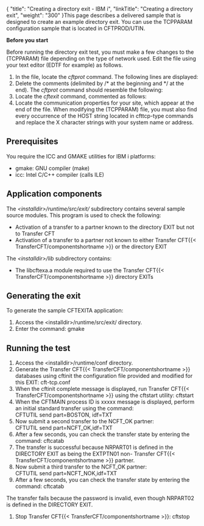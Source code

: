 {
    "title": "Creating  a directory exit - IBM i",
    "linkTitle": "Creating a directory exit",
    "weight": "300"
}This page describes a delivered sample that is designed to create an example directory exit. You can use the TCPPARAM configuration sample that is located in CFTPROD/UTIN.

****Before you start****

Before running the directory exit test, you must make a few changes to the (TCPPARAM) file depending on the type of network used. Edit the file using
your text editor (EDTF for example) as follows.

1. In the file, locate
    the *cftprot* command. The following lines are displayed:
1. Delete the comments (delimited
    by /\* at the beginning and \*/ at the end). The *cftprot* command should resemble the following:
1. Locate the *cftexit* command,
    commented as follows:
1. Locate the communication properties
    for your site, which appear at the end of the file. When
    modifying the (TCPPARAM) file, you must also find every occurrence
    of the HOST string located in cfttcp-type commands and replace the X character
    strings with your system name or address.

## Prerequisites

You require the ICC and GMAKE utilities for IBM i platforms:

- gmake: GNU compiler (make)
- icc: Intel C/C++ compiler (calls ILE)

## Application components

The *&lt;installdir>/runtime/src/exit/* subdirectory contains several sample source
modules. This program is used to check the following:

- Activation
    of a transfer to a partner known to the directory EXIT but not to Transfer
    CFT
- Activation
    of a transfer to a partner not known to either Transfer CFT{{< TransferCFT/componentshortname >}} or the directory
    EXIT

The *&lt;installdir>/lib* subdirectory contains:

- The libcftexa.a
    module required to use the Transfer CFT{{< TransferCFT/componentshortname >}} directory EXITs

## Generating the exit

To generate the sample CFTEXITA application:

1. Access the &lt;installdir>/runtime/src/exit/ directory.
1. Enter the command: gmake

## Running the test

1. Access the &lt;installdir>/runtime/conf directory.
1. Generate the Transfer CFT{{< TransferCFT/componentshortname >}} databases
    using cftinit the configuration file provided
    and modified for this EXIT: cft-tcp.conf
1. When the cftinit complete
    message is displayed, run Transfer CFT{{< TransferCFT/componentshortname >}} using the cftstart utility: cftstart
1. When the CFTMAIN process
    ID is xxxxx message is displayed, perform an initial standard transfer
    using the command:  
    CFTUTIL send part=BOSTON, idf=TXT
1. Now submit a second transfer
    to the NCFT\_OK partner:  
    CFTUTIL send part=NCFT\_OK,idf=TXT
1. After a few seconds, you can
    check the transfer state by entering the command: cftcatab
1. The transfer is successful
    because NRPART01 is defined in the DIRECTORY EXIT as being the EXTPTN01
    non- Transfer CFT{{< TransferCFT/componentshortname >}} partner.
1. Now submit a third transfer
    to the NCFT\_OK partner:  
    CFTUTIL send part=NCFT\_NOK,idf=TXT
1. After a few seconds, you can
    check the transfer state by entering the command: cftcatab

The transfer fails because the password is invalid, even though NRPART02
is defined in the DIRECTORY EXIT.

1. Stop Transfer CFT{{< TransferCFT/componentshortname >}}: cftstop
